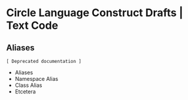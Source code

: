 ﻿Circle Language Construct Drafts | Text Code
============================================

Aliases
-------

`[ Deprecated documentation ]`

- Aliases
- Namespace Alias
- Class Alias
- Etcetera